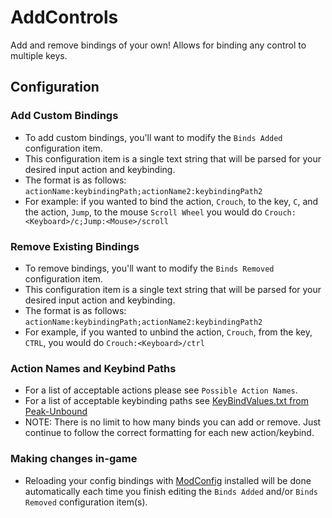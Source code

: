 # AddControls

Add and remove bindings of your own! Allows for binding any control to multiple keys.

## Configuration

### Add Custom Bindings
- To add custom bindings, you'll want to modify the ``Binds Added`` configuration item.
- This configuration item is a single text string that will be parsed for your desired input action and keybinding.
- The format is as follows: ``actionName:keybindingPath;actionName2:keybindingPath2``
- For example: if you wanted to bind the action, ``Crouch``, to the key, ``C``, and the action, ``Jump``, to the mouse ``Scroll Wheel`` you would do ``Crouch:<Keyboard>/c;Jump:<Mouse>/scroll``

### Remove Existing Bindings
- To remove bindings, you'll want to modify the ``Binds Removed`` configuration item.
- This configuration item is a single text string that will be parsed for your desired input action and keybinding.
- The format is as follows: ``actionName:keybindingPath;actionName2:keybindingPath2``
- For example, if you wanted to unbind the action, ``Crouch``, from the key, ``CTRL``, you would do ``Crouch:<Keyboard>/ctrl``

### Action Names and Keybind Paths
- For a list of acceptable actions please see ``Possible Action Names``.
- For a list of acceptable keybinding paths see [KeyBindValues.txt from Peak-Unbound](https://github.com/glarmer/PEAK-Unbound/blob/main/KeyBindValues.txt)
- NOTE: There is no limit to how many binds you can add or remove. Just continue to follow the correct formatting for each new action/keybind.

### Making changes in-game
- Reloading your config bindings with [ModConfig](https://thunderstore.io/c/peak/p/PEAKModding/ModConfig/) installed will be done automatically each time you finish editing the ``Binds Added`` and/or ``Binds Removed`` configuration item(s).
